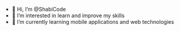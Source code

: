 - 👋 Hi, I’m @ShabiCode
- 👀 I’m interested in learn and improve my skills
- 🌱 I’m currently learning mobile applications and web technologies  

<!---
ShabiCode/ShabiCode is a ✨ special ✨ repository because its `README.md` (this file) appears on your GitHub profile.
You can click the Preview link to take a look at your changes.
--->
